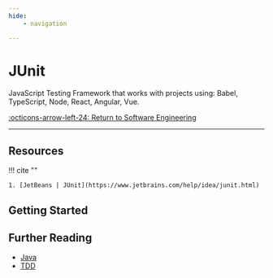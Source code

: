```yaml
---
hide:
    - navigation

---
```


# JUnit

JavaScript Testing Framework that works with projects using: Babel, TypeScript, Node, React, Angular, Vue.

[:octicons-arrow-left-24: Return to Software Engineering](/Knowledge-Notebook/Software-Engineering/)

---

## Resources

!!! cite ""

    1. [JetBeans | JUnit](https://www.jetbrains.com/help/idea/junit.html)

## Getting Started

## Further Reading

- [Java](../../../Platform-Development/Notes/Java.md)
- [TDD](../../07_Software-Verification-Validation.md#test-driven-development-tdd)
